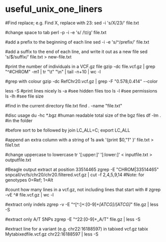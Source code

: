 # useful_unix_one_liners

#Find replace; e.g. Find X, replace with 23:
sed -i 's/X/23/' file.txt

#change space to tab
perl -p -i -e 's/ /\t/g' file.txt

#add a prefix to the beginning of each line
sed -i -e 's/^/prefix/' file.txt

#add a suffix to the end of each line, and write it out as a new file
sed 's/$/suffix/' file.txt > new-file.txt

#print the number of individuals in a VCF.gz file
gzip -dc file.vcf.gz | grep "^#CHROM" -m1 | tr "\t" "\n" | tail -n+10 | wc -l

#grep with colour
gzip -dc RefChr20.vcf.gz | grep -F "0.578,0.414" --color

less -S #print lines nicely
ls -a #see hidden files too
ls -l #see permissions
ls -lh #see file size

#find in the current directory file.txt
find . -name "file.txt" 

#disc usage 
du -hc *.bgz #human readable total size of the bgz files
df -lm . #in the folder

#before sort to be followed by join
LC_ALL=C; export LC_ALL

#append an extra column with a string of 1s
awk '{print $0,"1" }' file.txt > file1.txt

#change uppercase to lowercase
tr '[:upper:]' '[:lower:]' < inputfile.txt > outputfile.txt

#Beagle output extract at position 33514465
zgrep -E "CHROM|33514465" snpcall/vcfs/chr20/chr20.filtered.vcf.gz  | cut -f 2,4,5,9,14
#Note: for genotypes 0=Ref; 1=Alt

#count how many lines in a vcf.gz, not including lines that start with #
zgrep -vE ^# file.vcf.gz | wc -l

#extract only indels
zgrep -v -E "^[^:]+:[0-9]+_[ATCG]/[ATCG]_" file.gz | less -S

#extract only A/T SNPs
zgrep -E "^22:[0-9]+_A/T" file.gz | less -S

#extract line for a variant (e.g. chr22:16188597) in tabixed vcf.gz 
tabix Mytabixedfile.vcf.gz chr22:16188597 | less -S
